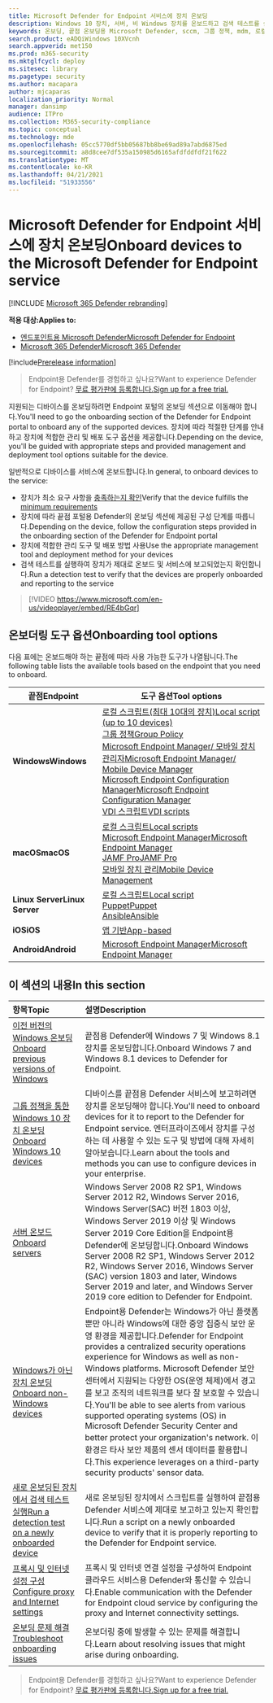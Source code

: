 ```yaml
---
title: Microsoft Defender for Endpoint 서비스에 장치 온보딩
description: Windows 10 장치, 서버, 비 Windows 장치를 온보드하고 검색 테스트를 실행하는 방법을 배워야 합니다.
keywords: 온보딩, 끝점 온보딩용 Microsoft Defender, sccm, 그룹 정책, mdm, 로컬 스크립트, 검색 테스트
search.product: eADQiWindows 10XVcnh
search.appverid: met150
ms.prod: m365-security
ms.mktglfcycl: deploy
ms.sitesec: library
ms.pagetype: security
ms.author: macapara
author: mjcaparas
localization_priority: Normal
manager: dansimp
audience: ITPro
ms.collection: M365-security-compliance
ms.topic: conceptual
ms.technology: mde
ms.openlocfilehash: 05cc5770df5bb05687bb8be69ad89a7abd6875ed
ms.sourcegitcommit: a8d8cee7df535a150985d6165afdfddfdf21f622
ms.translationtype: MT
ms.contentlocale: ko-KR
ms.lasthandoff: 04/21/2021
ms.locfileid: "51933556"
---
```

# <a name="onboard-devices-to-the-microsoft-defender-for-endpoint-service"></a><span data-ttu-id="ffda5-104">Microsoft Defender for Endpoint 서비스에 장치 온보딩</span><span class="sxs-lookup"><span data-stu-id="ffda5-104">Onboard devices to the Microsoft Defender for Endpoint service</span></span>

[!INCLUDE [Microsoft 365 Defender rebranding](../../includes/microsoft-defender.md)]

<span data-ttu-id="ffda5-105">**적용 대상:**</span><span class="sxs-lookup"><span data-stu-id="ffda5-105">**Applies to:**</span></span>
- [<span data-ttu-id="ffda5-106">엔드포인트용 Microsoft Defender</span><span class="sxs-lookup"><span data-stu-id="ffda5-106">Microsoft Defender for Endpoint</span></span>](https://go.microsoft.com/fwlink/p/?linkid=2154037)
- [<span data-ttu-id="ffda5-107">Microsoft 365 Defender</span><span class="sxs-lookup"><span data-stu-id="ffda5-107">Microsoft 365 Defender</span></span>](https://go.microsoft.com/fwlink/?linkid=2118804)

[!include[Prerelease information](../../includes/prerelease.md)]

><span data-ttu-id="ffda5-108">Endpoint용 Defender를 경험하고 싶나요?</span><span class="sxs-lookup"><span data-stu-id="ffda5-108">Want to experience Defender for Endpoint?</span></span> [<span data-ttu-id="ffda5-109">무료 평가판에 등록합니다.</span><span class="sxs-lookup"><span data-stu-id="ffda5-109">Sign up for a free trial.</span></span>](https://www.microsoft.com/microsoft-365/windows/microsoft-defender-atp?ocid=docs-wdatp-onboardconfigure-abovefoldlink)

<span data-ttu-id="ffda5-110">지원되는 디바이스를 온보딩하려면 Endpoint 포털의 온보딩 섹션으로 이동해야 합니다.</span><span class="sxs-lookup"><span data-stu-id="ffda5-110">You'll need to go the onboarding section of the Defender for Endpoint portal to onboard any of the supported devices.</span></span> <span data-ttu-id="ffda5-111">장치에 따라 적절한 단계를 안내하고 장치에 적합한 관리 및 배포 도구 옵션을 제공합니다.</span><span class="sxs-lookup"><span data-stu-id="ffda5-111">Depending on the device, you'll be guided with appropriate steps and provided management and deployment tool options suitable for the device.</span></span> 

<span data-ttu-id="ffda5-112">일반적으로 디바이스를 서비스에 온보드합니다.</span><span class="sxs-lookup"><span data-stu-id="ffda5-112">In general, to onboard devices to the service:</span></span>

- <span data-ttu-id="ffda5-113">장치가 최소 요구 사항을 [충족하는지 확인](minimum-requirements.md)</span><span class="sxs-lookup"><span data-stu-id="ffda5-113">Verify that the device fulfills the [minimum requirements](minimum-requirements.md)</span></span>
- <span data-ttu-id="ffda5-114">장치에 따라 끝점 포털용 Defender의 온보딩 섹션에 제공된 구성 단계를 따릅니다.</span><span class="sxs-lookup"><span data-stu-id="ffda5-114">Depending on the device, follow the configuration steps provided in the onboarding section of the Defender for Endpoint portal</span></span>
- <span data-ttu-id="ffda5-115">장치에 적합한 관리 도구 및 배포 방법 사용</span><span class="sxs-lookup"><span data-stu-id="ffda5-115">Use the appropriate management tool and deployment method for your devices</span></span>
- <span data-ttu-id="ffda5-116">검색 테스트를 실행하여 장치가 제대로 온보드 및 서비스에 보고되었는지 확인합니다.</span><span class="sxs-lookup"><span data-stu-id="ffda5-116">Run a detection test to verify that the devices are properly onboarded and reporting to the service</span></span>

>[!VIDEO https://www.microsoft.com/en-us/videoplayer/embed/RE4bGqr]

## <a name="onboarding-tool-options"></a><span data-ttu-id="ffda5-117">온보더링 도구 옵션</span><span class="sxs-lookup"><span data-stu-id="ffda5-117">Onboarding tool options</span></span>
<span data-ttu-id="ffda5-118">다음 표에는 온보드해야 하는 끝점에 따라 사용 가능한 도구가 나열됩니다.</span><span class="sxs-lookup"><span data-stu-id="ffda5-118">The following table lists the available tools based on the endpoint that you need to onboard.</span></span>

| <span data-ttu-id="ffda5-119">끝점</span><span class="sxs-lookup"><span data-stu-id="ffda5-119">Endpoint</span></span>     | <span data-ttu-id="ffda5-120">도구 옵션</span><span class="sxs-lookup"><span data-stu-id="ffda5-120">Tool options</span></span>                       |
|--------------|------------------------------------------|
| <span data-ttu-id="ffda5-121">**Windows**</span><span class="sxs-lookup"><span data-stu-id="ffda5-121">**Windows**</span></span>  |  [<span data-ttu-id="ffda5-122">로컬 스크립트(최대 10대의 장치)</span><span class="sxs-lookup"><span data-stu-id="ffda5-122">Local script (up to 10 devices)</span></span>](configure-endpoints-script.md) <br>  [<span data-ttu-id="ffda5-123">그룹 정책</span><span class="sxs-lookup"><span data-stu-id="ffda5-123">Group Policy</span></span>](configure-endpoints-gp.md) <br>  [<span data-ttu-id="ffda5-124">Microsoft Endpoint Manager/ 모바일 장치 관리자</span><span class="sxs-lookup"><span data-stu-id="ffda5-124">Microsoft Endpoint Manager/ Mobile Device Manager</span></span>](configure-endpoints-mdm.md) <br>   [<span data-ttu-id="ffda5-125">Microsoft Endpoint Configuration Manager</span><span class="sxs-lookup"><span data-stu-id="ffda5-125">Microsoft Endpoint Configuration Manager</span></span>](configure-endpoints-sccm.md) <br> [<span data-ttu-id="ffda5-126">VDI 스크립트</span><span class="sxs-lookup"><span data-stu-id="ffda5-126">VDI scripts</span></span>](configure-endpoints-vdi.md)   |
| <span data-ttu-id="ffda5-127">**macOS**</span><span class="sxs-lookup"><span data-stu-id="ffda5-127">**macOS**</span></span>    | [<span data-ttu-id="ffda5-128">로컬 스크립트</span><span class="sxs-lookup"><span data-stu-id="ffda5-128">Local scripts</span></span>](mac-install-manually.md) <br> [<span data-ttu-id="ffda5-129">Microsoft Endpoint Manager</span><span class="sxs-lookup"><span data-stu-id="ffda5-129">Microsoft Endpoint Manager</span></span>](mac-install-with-intune.md) <br> [<span data-ttu-id="ffda5-130">JAMF Pro</span><span class="sxs-lookup"><span data-stu-id="ffda5-130">JAMF Pro</span></span>](mac-install-with-jamf.md) <br> [<span data-ttu-id="ffda5-131">모바일 장치 관리</span><span class="sxs-lookup"><span data-stu-id="ffda5-131">Mobile Device Management</span></span>](mac-install-with-other-mdm.md) |
| <span data-ttu-id="ffda5-132">**Linux Server**</span><span class="sxs-lookup"><span data-stu-id="ffda5-132">**Linux Server**</span></span> | [<span data-ttu-id="ffda5-133">로컬 스크립트</span><span class="sxs-lookup"><span data-stu-id="ffda5-133">Local script</span></span>](linux-install-manually.md) <br> [<span data-ttu-id="ffda5-134">Puppet</span><span class="sxs-lookup"><span data-stu-id="ffda5-134">Puppet</span></span>](linux-install-with-puppet.md) <br> [<span data-ttu-id="ffda5-135">Ansible</span><span class="sxs-lookup"><span data-stu-id="ffda5-135">Ansible</span></span>](linux-install-with-ansible.md)|
| <span data-ttu-id="ffda5-136">**iOS**</span><span class="sxs-lookup"><span data-stu-id="ffda5-136">**iOS**</span></span>      | [<span data-ttu-id="ffda5-137">앱 기반</span><span class="sxs-lookup"><span data-stu-id="ffda5-137">App-based</span></span>](ios-install.md)                                |
| <span data-ttu-id="ffda5-138">**Android**</span><span class="sxs-lookup"><span data-stu-id="ffda5-138">**Android**</span></span>  | [<span data-ttu-id="ffda5-139">Microsoft Endpoint Manager</span><span class="sxs-lookup"><span data-stu-id="ffda5-139">Microsoft Endpoint Manager</span></span>](android-intune.md)               | 




## <a name="in-this-section"></a><span data-ttu-id="ffda5-140">이 섹션의 내용</span><span class="sxs-lookup"><span data-stu-id="ffda5-140">In this section</span></span>
<span data-ttu-id="ffda5-141">항목</span><span class="sxs-lookup"><span data-stu-id="ffda5-141">Topic</span></span> | <span data-ttu-id="ffda5-142">설명</span><span class="sxs-lookup"><span data-stu-id="ffda5-142">Description</span></span>
:---|:---
[<span data-ttu-id="ffda5-143">이전 버전의 Windows 온보딩</span><span class="sxs-lookup"><span data-stu-id="ffda5-143">Onboard previous versions of Windows</span></span>](onboard-downlevel.md)| <span data-ttu-id="ffda5-144">끝점용 Defender에 Windows 7 및 Windows 8.1 장치를 온보딩합니다.</span><span class="sxs-lookup"><span data-stu-id="ffda5-144">Onboard Windows 7 and Windows 8.1 devices to Defender for Endpoint.</span></span> 
[<span data-ttu-id="ffda5-145">그룹 정책을 통한 Windows 10 장치 온보딩</span><span class="sxs-lookup"><span data-stu-id="ffda5-145">Onboard Windows 10 devices</span></span>](configure-endpoints.md) | <span data-ttu-id="ffda5-146">디바이스를 끝점용 Defender 서비스에 보고하려면 장치를 온보딩해야 합니다.</span><span class="sxs-lookup"><span data-stu-id="ffda5-146">You'll need to onboard devices for it to report to the Defender for Endpoint service.</span></span> <span data-ttu-id="ffda5-147">엔터프라이즈에서 장치를 구성하는 데 사용할 수 있는 도구 및 방법에 대해 자세히 알아보습니다.</span><span class="sxs-lookup"><span data-stu-id="ffda5-147">Learn about the tools and methods you can use to configure devices in your enterprise.</span></span>
[<span data-ttu-id="ffda5-148">서버 온보드</span><span class="sxs-lookup"><span data-stu-id="ffda5-148">Onboard servers</span></span>](configure-server-endpoints.md) |  <span data-ttu-id="ffda5-149">Windows Server 2008 R2 SP1, Windows Server 2012 R2, Windows Server 2016, Windows Server(SAC) 버전 1803 이상, Windows Server 2019 이상 및 Windows Server 2019 Core Edition을 Endpoint용 Defender에 온보딩합니다.</span><span class="sxs-lookup"><span data-stu-id="ffda5-149">Onboard Windows Server 2008 R2 SP1, Windows Server 2012 R2, Windows Server 2016, Windows Server (SAC) version 1803 and later, Windows Server 2019 and later, and Windows Server 2019 core edition to Defender for Endpoint.</span></span>
[<span data-ttu-id="ffda5-150">Windows가 아닌 장치 온보딩</span><span class="sxs-lookup"><span data-stu-id="ffda5-150">Onboard non-Windows devices</span></span>](configure-endpoints-non-windows.md) | <span data-ttu-id="ffda5-151">Endpoint용 Defender는 Windows가 아닌 플랫폼뿐만 아니라 Windows에 대한 중앙 집중식 보안 운영 환경을 제공합니다.</span><span class="sxs-lookup"><span data-stu-id="ffda5-151">Defender for Endpoint provides a centralized security operations experience for Windows as well as non-Windows platforms.</span></span> <span data-ttu-id="ffda5-152">Microsoft Defender 보안 센터에서 지원되는 다양한 OS(운영 체제)에서 경고를 보고 조직의 네트워크를 보다 잘 보호할 수 있습니다.</span><span class="sxs-lookup"><span data-stu-id="ffda5-152">You'll be able to see alerts from various supported operating systems (OS) in Microsoft Defender Security Center and better protect your organization's network.</span></span> <span data-ttu-id="ffda5-153">이 환경은 타사 보안 제품의 센서 데이터를 활용합니다.</span><span class="sxs-lookup"><span data-stu-id="ffda5-153">This experience leverages on a third-party security products' sensor data.</span></span> 
[<span data-ttu-id="ffda5-154">새로 온보딩된 장치에서 검색 테스트 실행</span><span class="sxs-lookup"><span data-stu-id="ffda5-154">Run a detection test on a newly onboarded device</span></span>](run-detection-test.md) | <span data-ttu-id="ffda5-155">새로 온보딩된 장치에서 스크립트를 실행하여 끝점용 Defender 서비스에 제대로 보고하고 있는지 확인합니다.</span><span class="sxs-lookup"><span data-stu-id="ffda5-155">Run a script on a newly onboarded device to verify that it is properly reporting to the Defender for Endpoint service.</span></span>
[<span data-ttu-id="ffda5-156">프록시 및 인터넷 설정 구성</span><span class="sxs-lookup"><span data-stu-id="ffda5-156">Configure proxy and Internet settings</span></span>](configure-proxy-internet.md)| <span data-ttu-id="ffda5-157">프록시 및 인터넷 연결 설정을 구성하여 Endpoint 클라우드 서비스용 Defender와 통신할 수 있습니다.</span><span class="sxs-lookup"><span data-stu-id="ffda5-157">Enable communication with the Defender for Endpoint cloud service by configuring the proxy and Internet connectivity settings.</span></span>
[<span data-ttu-id="ffda5-158">온보딩 문제 해결</span><span class="sxs-lookup"><span data-stu-id="ffda5-158">Troubleshoot onboarding issues</span></span>](troubleshoot-onboarding.md) | <span data-ttu-id="ffda5-159">온보더링 중에 발생할 수 있는 문제를 해결합니다.</span><span class="sxs-lookup"><span data-stu-id="ffda5-159">Learn about resolving issues that might arise during onboarding.</span></span>

><span data-ttu-id="ffda5-160">Endpoint용 Defender를 경험하고 싶나요?</span><span class="sxs-lookup"><span data-stu-id="ffda5-160">Want to experience Defender for Endpoint?</span></span> [<span data-ttu-id="ffda5-161">무료 평가판에 등록합니다.</span><span class="sxs-lookup"><span data-stu-id="ffda5-161">Sign up for a free trial.</span></span>](https://www.microsoft.com/microsoft-365/windows/microsoft-defender-atp?ocid=docs-wdatp-onboardconfigure-belowfoldlink)
